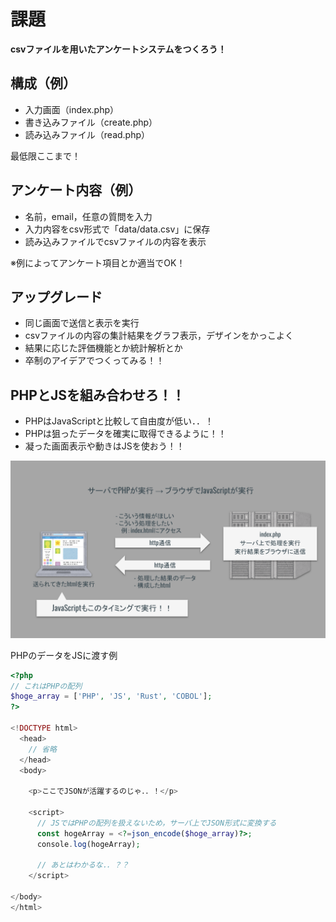 # 課題

**csvファイルを用いたアンケートシステムをつくろう！**

## 構成（例）

- 入力画面（index.php）
- 書き込みファイル（create.php）
- 読み込みファイル（read.php）

最低限ここまで！

## アンケート内容（例）

- 名前，email，任意の質問を入力
- 入力内容をcsv形式で「data/data.csv」に保存
- 読み込みファイルでcsvファイルの内容を表示

※例によってアンケート項目とか適当でOK！

## アップグレード

- 同じ画面で送信と表示を実行
- csvファイルの内容の集計結果をグラフ表示，デザインをかっこよく
- 結果に応じた評価機能とか統計解析とか
- 卒制のアイデアでつくってみる！！

## PHPとJSを組み合わせろ！！

- PHPはJavaScriptと比較して自由度が低い．．！
- PHPは狙ったデータを確実に取得できるように！！
- 凝った画面表示や動きはJSを使おう！！

![PHPとJSの処理の流れ](./img/php_file_php_js_flow.svg)

PHPのデータをJSに渡す例

```php
<?php
// これはPHPの配列
$hoge_array = ['PHP', 'JS', 'Rust', 'COBOL'];
?>

<!DOCTYPE html>
  <head>
    // 省略
  </head>
  <body>

    <p>ここでJSONが活躍するのじゃ．．！</p>

    <script>
      // JSではPHPの配列を扱えないため，サーバ上でJSON形式に変換する
      const hogeArray = <?=json_encode($hoge_array)?>;
      console.log(hogeArray);

      // あとはわかるな．．？？
    </script>

</body>
</html>

```